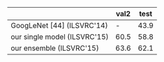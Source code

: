 |                              | val2   |   test |
|------------------------------|--------|--------|
| GoogLeNet [44] (ILSVRC'14)   | -      |   43.9 |
| our single model (ILSVRC'15) | 60.5   |   58.8 |
| our ensemble (ILSVRC'15)     | 63.6   |   62.1 |